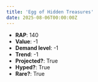 ```yaml
---
title: 'Egg of Hidden Treasures'
date: 2025-08-06T00:00:00Z
---
```

- **RAP**: 140
- **Value**: -1
- **Demand level**: -1
- **Trend**: -1
- **Projected?**: True
- **Hyped?**: True
- **Rare?**: True
